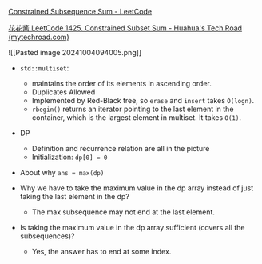 [Constrained Subsequence Sum - LeetCode](https://leetcode.com/problems/constrained-subsequence-sum/description/)

[花花酱 LeetCode 1425. Constrained Subset Sum - Huahua's Tech Road (mytechroad.com)](https://zxi.mytechroad.com/blog/dynamic-programming/leetcode-1425-constrained-subset-sum/)

![[Pasted image 20241004094005.png]]

- `std::multiset`: 
	- maintains the order of its elements in ascending order. 
	- Duplicates Allowed
	- Implemented by Red-Black tree, so `erase` and `insert` takes `O(logn)`. 
	- `rbegin()` returns an iterator pointing to the last element in the container, which is the largest element in multiset. It takes `O(1)`. 

- DP
	- Definition and recurrence relation are all in the picture
	- Initialization: `dp[0] = 0`
- About why `ans = max(dp)`
- Why we have to take the maximum value in the dp array instead of just taking the last element in the dp? 
	- The max subsequence may not end at the last element.
- Is taking the maximum value in the dp array sufficient (covers all the subsequences)?
	- Yes, the answer has to end at some index. 